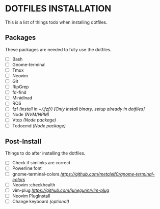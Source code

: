# DOTFILES INSTALLATION
This is a list of things todo when installing dotfiles.

## Packages
These packages are needed to fully use the dotfiles.
  - [ ] Bash
  - [ ] Gnome-terminal
  - [ ] Tmux
  - [ ] Neovim
  - [ ] Git
  - [ ] RipGrep
  - [ ] fd-find
  - [ ] Minidlnad
  - [ ] ROS
  - [ ] fzf _(install in ~/.fzf/)_ _[Only install binary, setup already in dotfiles]_
  - [ ] Node _(NVM/NPM)_
  - [ ] Vtop _(Node package)_
  - [ ] Todocmd _(Node package)_

## Post-Install
Things to do after installing the dotfiles.
  - [ ] Check if simlinks are correct
  - [ ] Powerline font
  - [ ] gnome-terminal-colors _https://github.com/metalelf0/gnome-terminal-colors_
  - [ ] Neovim :checkhealth
  - [ ] vim-plug _https://github.com/junegunn/vim-plug_
  - [ ] Neovim PlugInstall
  - [ ] Change keyboard _(optional)_
